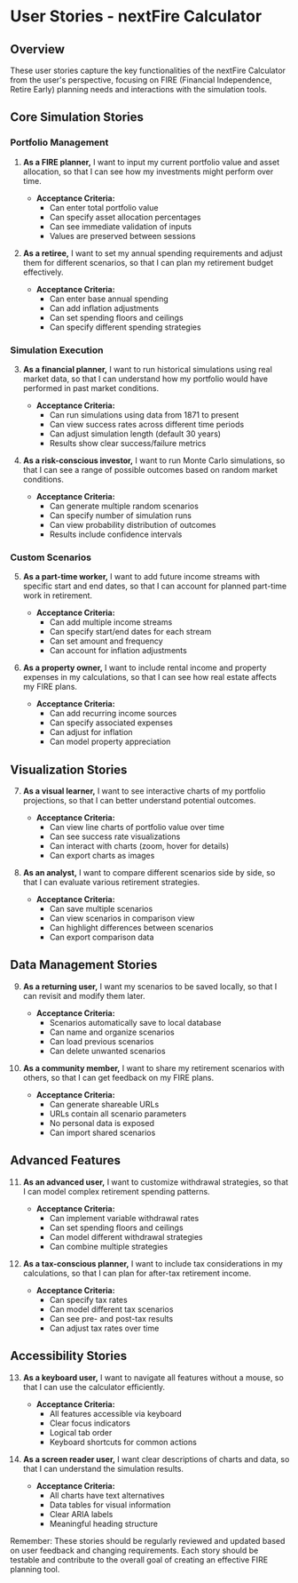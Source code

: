 # User Stories - nextFire Calculator

## Overview
These user stories capture the key functionalities of the nextFire Calculator from the user's perspective, focusing on FIRE (Financial Independence, Retire Early) planning needs and interactions with the simulation tools.

## Core Simulation Stories

### Portfolio Management
1. **As a FIRE planner,** I want to input my current portfolio value and asset allocation, so that I can see how my investments might perform over time.
   - **Acceptance Criteria:**
     - Can enter total portfolio value
     - Can specify asset allocation percentages
     - Can see immediate validation of inputs
     - Values are preserved between sessions

2. **As a retiree,** I want to set my annual spending requirements and adjust them for different scenarios, so that I can plan my retirement budget effectively.
   - **Acceptance Criteria:**
     - Can enter base annual spending
     - Can add inflation adjustments
     - Can set spending floors and ceilings
     - Can specify different spending strategies

### Simulation Execution

3. **As a financial planner,** I want to run historical simulations using real market data, so that I can understand how my portfolio would have performed in past market conditions.
   - **Acceptance Criteria:**
     - Can run simulations using data from 1871 to present
     - Can view success rates across different time periods
     - Can adjust simulation length (default 30 years)
     - Results show clear success/failure metrics

4. **As a risk-conscious investor,** I want to run Monte Carlo simulations, so that I can see a range of possible outcomes based on random market conditions.
   - **Acceptance Criteria:**
     - Can generate multiple random scenarios
     - Can specify number of simulation runs
     - Can view probability distribution of outcomes
     - Results include confidence intervals

### Custom Scenarios

5. **As a part-time worker,** I want to add future income streams with specific start and end dates, so that I can account for planned part-time work in retirement.
   - **Acceptance Criteria:**
     - Can add multiple income streams
     - Can specify start/end dates for each stream
     - Can set amount and frequency
     - Can account for inflation adjustments

6. **As a property owner,** I want to include rental income and property expenses in my calculations, so that I can see how real estate affects my FIRE plans.
   - **Acceptance Criteria:**
     - Can add recurring income sources
     - Can specify associated expenses
     - Can adjust for inflation
     - Can model property appreciation

## Visualization Stories

7. **As a visual learner,** I want to see interactive charts of my portfolio projections, so that I can better understand potential outcomes.
   - **Acceptance Criteria:**
     - Can view line charts of portfolio value over time
     - Can see success rate visualizations
     - Can interact with charts (zoom, hover for details)
     - Can export charts as images

8. **As an analyst,** I want to compare different scenarios side by side, so that I can evaluate various retirement strategies.
   - **Acceptance Criteria:**
     - Can save multiple scenarios
     - Can view scenarios in comparison view
     - Can highlight differences between scenarios
     - Can export comparison data

## Data Management Stories

9. **As a returning user,** I want my scenarios to be saved locally, so that I can revisit and modify them later.
   - **Acceptance Criteria:**
     - Scenarios automatically save to local database
     - Can name and organize scenarios
     - Can load previous scenarios
     - Can delete unwanted scenarios

10. **As a community member,** I want to share my retirement scenarios with others, so that I can get feedback on my FIRE plans.
    - **Acceptance Criteria:**
      - Can generate shareable URLs
      - URLs contain all scenario parameters
      - No personal data is exposed
      - Can import shared scenarios

## Advanced Features

11. **As an advanced user,** I want to customize withdrawal strategies, so that I can model complex retirement spending patterns.
    - **Acceptance Criteria:**
      - Can implement variable withdrawal rates
      - Can set spending floors and ceilings
      - Can model different withdrawal strategies
      - Can combine multiple strategies

12. **As a tax-conscious planner,** I want to include tax considerations in my calculations, so that I can plan for after-tax retirement income.
    - **Acceptance Criteria:**
      - Can specify tax rates
      - Can model different tax scenarios
      - Can see pre- and post-tax results
      - Can adjust tax rates over time

## Accessibility Stories

13. **As a keyboard user,** I want to navigate all features without a mouse, so that I can use the calculator efficiently.
    - **Acceptance Criteria:**
      - All features accessible via keyboard
      - Clear focus indicators
      - Logical tab order
      - Keyboard shortcuts for common actions

14. **As a screen reader user,** I want clear descriptions of charts and data, so that I can understand the simulation results.
    - **Acceptance Criteria:**
      - All charts have text alternatives
      - Data tables for visual information
      - Clear ARIA labels
      - Meaningful heading structure

Remember: These stories should be regularly reviewed and updated based on user feedback and changing requirements. Each story should be testable and contribute to the overall goal of creating an effective FIRE planning tool.
